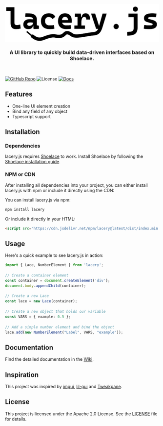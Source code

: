 ![Logo-Dark-Mode](https://raw.githubusercontent.com/SimonWadsack/laceryjs/refs/heads/main/docs/lacery_logo.png)

<h3 align='center'>A UI library to quickly build data-driven interfaces based on Shoelace.</h3>

<br>

[![GitHub Repo](https://img.shields.io/badge/GitHub-View%20Source-blue?logo=github)](https://github.com/SimonWadsack/laceryjs)
![License](https://img.shields.io/npm/l/lacery)
[![Docs](https://img.shields.io/badge/docs-available-brightgreen)](https://github.com/SimonWadsack/laceryjs/wiki)

## Features

- One-line UI element creation
- Bind any field of any object
- Typescript support


## Installation

### Dependencies

lacery.js requires [Shoelace](https://shoelace.style/) to work. Install Shoelace by following the [Shoelace installation guide](https://shoelace.style/getting-started/installation).

### NPM or CDN

After installing all dependencies into your project, you can either install lacery.js with npm or include it directly using the CDN:

You can install lacery.js via npm:

```bash
npm install lacery
```

Or include it directly in your HTML:

```html
<script src="https://cdn.jsdelivr.net/npm/lacery@latest/dist/index.min.js"></script>
```

## Usage

Here's a quick example to see lacery.js in action:

```typescript
import { Lace, NumberElement } from 'lacery';

// Create a container element
const container = document.createElement('div');
document.body.appendChild(container);

// Create a new Lace
const lace = new Lace(container);

// Create a new object that holds our variable
const VARS = { example: 0.5 };

// Add a simple number element and bind the object
lace.add(new NumberElement("Label", VARS, "example"));
```

## Documentation

Find the detailed documentation in the [Wiki](https://github.com/SimonWadsack/laceryjs/wiki).


## Inspiration

This project was inspired by [imgui](https://github.com/ocornut/imgui),  [lil-gui](https://github.com/georgealways/lil-gui) and [Tweakpane](https://tweakpane.github.io/docs/).

## License

This project is licensed under the Apache 2.0 License. See the [LICENSE](https://github.com/SimonWadsack/laceryjs/blob/main/LICENSE) file for details.